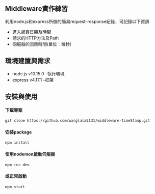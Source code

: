 ## Middleware實作練習
利用node.js和express所做的簡易request-response紀錄，可記錄以下資訊
* 進入網頁日期及時間
* 請求的HTTP方法及Path
* 伺服器的回應時間(單位：微秒)

## 環境建置與需求
* node.js v10.15.0 -執行環境
* express v4.17.1 -框架

## 安裝與使用
#### 下載專案
    git clone https://github.com/wanglala5131/middleware-timeStamp.git
#### 安裝package
    npm install
#### 使用nodemon啟動伺服器
    npm run dev
#### 或正常啟動
    npm start